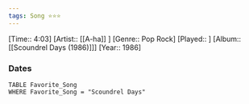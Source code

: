 ```yaml
---
tags: Song ⭐⭐⭐ 
---
```

[Time:: 4:03]
[Artist:: [[A-ha]] ]
[Genre:: Pop Rock]
[Played:: ]
[Album:: [[Scoundrel Days (1986)]]]
[Year:: 1986]
### Dates
````dataview
TABLE Favorite_Song
WHERE Favorite_Song = "Scoundrel Days"
````